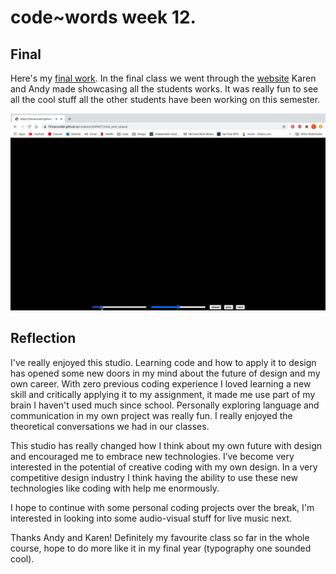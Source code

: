 # code~words week 12.

## Final
Here's my [final work](https://finnarundel.github.io/codewordsRMIT/time_and_space/). In the final class we went through the [website](https://simandy.github.io/codewords/) Karen and Andy made showcasing all the students works. It was really fun to see all the cool stuff all the other students have been working on this semester.

<img src="final.gif">

## Reflection
I've really enjoyed this studio. Learning code and how to apply it to design has opened some new doors in my mind about the future of design and my own career. With zero previous coding experience I loved learning a new skill and critically applying it to my assignment, it made me use part of my brain I haven't used much since school. Personally exploring language and communication in my own project was really fun. I really enjoyed the theoretical conversations we had in our classes.

This studio has really changed how I think about my own future with design and encouraged me to embrace new technologies. I’ve become very interested in the potential of creative coding with my own design. In a very competitive design industry I think having the ability to use these new technologies like coding with help me enormously.

I hope to continue with some personal coding projects over the break, I'm interested in looking into some audio-visual stuff for live music next. 

Thanks Andy and Karen! Definitely my favourite class so far in the whole course, hope to do more like it in my final year (typography one sounded cool).
